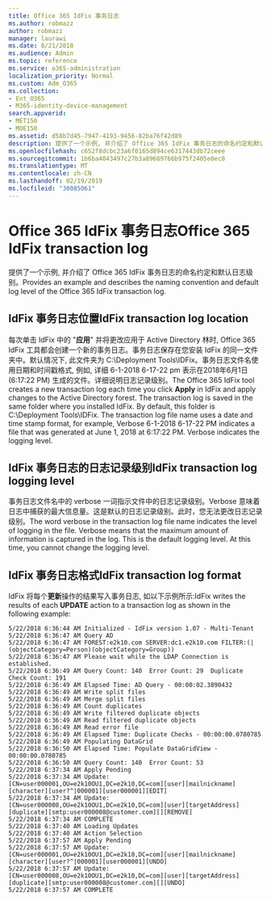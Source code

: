 ```yaml
---
title: Office 365 IdFix 事务日志
ms.author: robmazz
author: robmazz
manager: laurawi
ms.date: 8/21/2018
ms.audience: Admin
ms.topic: reference
ms.service: o365-administration
localization_priority: Normal
ms.custom: Adm_O365
ms.collection:
- Ent_O365
- M365-identity-device-management
search.appverid:
- MET150
- MOE150
ms.assetid: d58b7d45-7947-4193-9456-82ba76f42d89
description: 提供了一个示例, 并介绍了 Office 365 IdFix 事务日志的命名约定和默认日志级别。
ms.openlocfilehash: c652f8dcbc23a6f0165d894ce6317443db72ceee
ms.sourcegitcommit: 1b6ba4043497c27b3a89689766b975f2405e0ec8
ms.translationtype: MT
ms.contentlocale: zh-CN
ms.lasthandoff: 02/19/2019
ms.locfileid: "30085061"
---
```

# <a name="office-365-idfix-transaction-log"></a><span data-ttu-id="b1e07-103">Office 365 IdFix 事务日志</span><span class="sxs-lookup"><span data-stu-id="b1e07-103">Office 365 IdFix transaction log</span></span>

<span data-ttu-id="b1e07-104">提供了一个示例, 并介绍了 Office 365 IdFix 事务日志的命名约定和默认日志级别。</span><span class="sxs-lookup"><span data-stu-id="b1e07-104">Provides an example and describes the naming convention and default log level of the Office 365 IdFix transaction log.</span></span>
  
## <a name="idfix-transaction-log-location"></a><span data-ttu-id="b1e07-105">IdFix 事务日志位置</span><span class="sxs-lookup"><span data-stu-id="b1e07-105">IdFix transaction log location</span></span>

<span data-ttu-id="b1e07-p101">每次单击 IdFix 中的 "**应用**" 并将更改应用于 Active Directory 林时, Office 365 IdFix 工具都会创建一个新的事务日志。事务日志保存在您安装 IdFix 的同一文件夹中。默认情况下, 此文件夹为 C:\Deployment Tools\IDFix。事务日志文件名使用日期和时间戳格式, 例如, 详细 6-1-2018 6-17-22 pm 表示在2018年6月1日 (6:17:22 PM) 生成的文件。详细说明日志记录级别。</span><span class="sxs-lookup"><span data-stu-id="b1e07-p101">The Office 365 IdFix tool creates a new transaction log each time you click **Apply** in IdFix and apply changes to the Active Directory forest. The transaction log is saved in the same folder where you installed IdFix. By default, this folder is C:\Deployment Tools\IDFix. The transaction log file name uses a date and time stamp format, for example, Verbose 6-1-2018 6-17-22 PM indicates a file that was generated at June 1, 2018 at 6:17:22 PM. Verbose indicates the logging level.</span></span> 
  
## <a name="idfix-transaction-log-logging-level"></a><span data-ttu-id="b1e07-111">IdFix 事务日志的日志记录级别</span><span class="sxs-lookup"><span data-stu-id="b1e07-111">IdFix transaction log logging level</span></span>

<span data-ttu-id="b1e07-p102">事务日志文件名中的 verbose 一词指示文件中的日志记录级别。Verbose 意味着日志中捕获的最大信息量。这是默认的日志记录级别。此时，您无法更改日志记录级别。</span><span class="sxs-lookup"><span data-stu-id="b1e07-p102">The word verbose in the transaction log file name indicates the level of logging in the file. Verbose means that the maximum amount of information is captured in the log. This is the default logging level. At this time, you cannot change the logging level.</span></span>
  
## <a name="idfix-transaction-log-format"></a><span data-ttu-id="b1e07-116">IdFix 事务日志格式</span><span class="sxs-lookup"><span data-stu-id="b1e07-116">IdFix transaction log format</span></span>

<span data-ttu-id="b1e07-117">IdFix 将每个**更新**操作的结果写入事务日志, 如以下示例所示:</span><span class="sxs-lookup"><span data-stu-id="b1e07-117">IdFix writes the results of each **UPDATE** action to a transaction log as shown in the following example:</span></span>
  
```
5/22/2018 6:36:44 AM Initialized - IdFix version 1.07 - Multi-Tenant
5/22/2018 6:36:47 AM Query AD
5/22/2018 6:36:47 AM FOREST:e2k10.com SERVER:dc1.e2k10.com FILTER:(|(objectCategory=Person)(objectCategory=Group))
5/22/2018 6:36:47 AM Please wait while the LDAP Connection is established.
5/22/2018 6:36:49 AM Query Count: 140  Error Count: 29  Duplicate Check Count: 191
5/22/2018 6:36:49 AM Elapsed Time: AD Query - 00:00:02.3890432
5/22/2018 6:36:49 AM Write split files
5/22/2018 6:36:49 AM Merge split files
5/22/2018 6:36:49 AM Count duplicates
5/22/2018 6:36:49 AM Write filtered duplicate objects
5/22/2018 6:36:49 AM Read filtered duplicate objects
5/22/2018 6:36:49 AM Read error file
5/22/2018 6:36:49 AM Elapsed Time: Duplicate Checks - 00:00:00.0780785
5/22/2018 6:36:49 AM Populating DataGrid
5/22/2018 6:36:50 AM Elapsed Time: Populate DataGridView - 00:00:00.0780785
5/22/2018 6:36:50 AM Query Count: 140  Error Count: 53
5/22/2018 6:37:34 AM Apply Pending
5/22/2018 6:37:34 AM Update: [CN=user000001,OU=e2k10OU1,DC=e2k10,DC=com][user][mailnickname][character][user?^|000001][user000001][EDIT]
5/22/2018 6:37:34 AM Update: [CN=user000008,OU=e2k10OU1,DC=e2k10,DC=com][user][targetAddress][duplicate][smtp:user000008@customer.com][][REMOVE]
5/22/2018 6:37:34 AM COMPLETE
5/22/2018 6:37:40 AM Loading Updates
5/22/2018 6:37:40 AM Action Selection
5/22/2018 6:37:57 AM Apply Pending
5/22/2018 6:37:57 AM Update: [CN=user000001,OU=e2k10OU1,DC=e2k10,DC=com][user][mailnickname][character][user?^|000001][user000001][UNDO]
5/22/2018 6:37:57 AM Update: [CN=user000008,OU=e2k10OU1,DC=e2k10,DC=com][user][targetAddress][duplicate][smtp:user000008@customer.com][][UNDO]
5/22/2018 6:37:57 AM COMPLETE

```